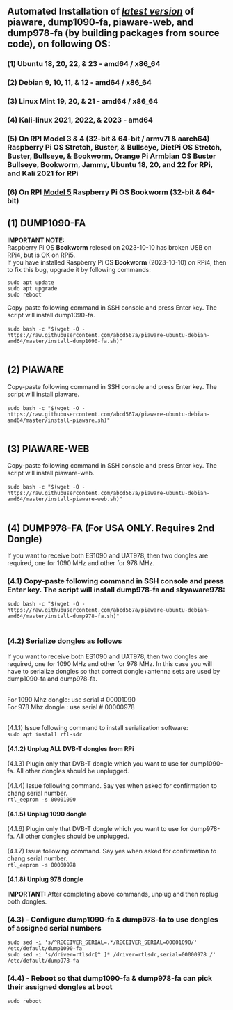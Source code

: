 ## Automated Installation of <ins>_latest version_</ins> of piaware, dump1090-fa, piaware-web, and dump978-fa (by building packages from source code), on following OS: </br>

### (1) Ubuntu 18, 20, 22, & 23 - amd64 / x86_64  
### (2) Debian 9, 10, 11, & 12 - amd64 / x86_64  
### (3) Linux Mint 19, 20, & 21 - amd64 / x86_64  
### (4) Kali-linux 2021, 2022, & 2023 - amd64  
### (5) On RPI Model 3 & 4 (32-bit & 64-bit / armv7l & aarch64) Raspberry Pi OS Stretch, Buster, & Bullseye, DietPi OS Stretch, Buster, Bullseye, & Bookworm, Orange Pi Armbian OS Buster  Bullseye, Bookworm, Jammy, Ubuntu 18, 20, and 22 for RPi, and Kali 2021 for RPi 
### (6) On RPI <ins>Model 5</ins> Raspberry Pi OS Bookworm (32-bit & 64-bit) </br>

## (1) DUMP1090-FA
**IMPORTANT NOTE:** </br>
Raspberry Pi OS **Bookworm** relesed on 2023-10-10 has broken USB on RPi4, but is OK on RPi5. </br>If you have installed Raspberry Pi OS **Bookworm** (2023-10-10) on RPi4, then to fix this bug, upgrade it by following commands: </br>
```
sudo apt update
sudo apt upgrade
sudo reboot
```
Copy-paste following command in SSH console and press Enter key. The script will install dump1090-fa. </br></br>
`sudo bash -c "$(wget -O - https://raw.githubusercontent.com/abcd567a/piaware-ubuntu-debian-amd64/master/install-dump1090-fa.sh)" `</br></br>


## (2) PIAWARE 
Copy-paste following command in SSH console and press Enter key. The script will install piaware. </br></br>
`sudo bash -c "$(wget -O - https://raw.githubusercontent.com/abcd567a/piaware-ubuntu-debian-amd64/master/install-piaware.sh)" `</br></br>

## (3) PIAWARE-WEB
Copy-paste following command in SSH console and press Enter key. The script will install piaware-web. </br></br>
`sudo bash -c "$(wget -O - https://raw.githubusercontent.com/abcd567a/piaware-ubuntu-debian-amd64/master/install-piaware-web.sh)" `</br></br>


## (4) DUMP978-FA (For USA ONLY. Requires 2nd Dongle)
If you want to receive both ES1090 and UAT978, then two dongles are required, one for 1090 MHz and other for 978 MHz. </br>
### (4.1) Copy-paste following command in SSH console and press Enter key. The script will install dump978-fa and skyaware978: </br>
`sudo bash -c "$(wget -O - https://raw.githubusercontent.com/abcd567a/piaware-ubuntu-debian-amd64/master/install-dump978-fa.sh)" `</br></br>

### (4.2) Serialize dongles as follows </br>
If you want to receive both ES1090 and UAT978, then two dongles are required, one for 1090 MHz and other for 978 MHz. In this case you will have to serialize dongles so that correct dongle+antenna sets are used by dump1090-fa and dump978-fa. </br></br>

For 1090 Mhz dongle: use serial # 00001090 </br>
For 978 Mhz dongle : use serial # 00000978 </br></br>


(4.1.1) Issue following command to install serialization software: </br>
`sudo apt install rtl-sdr` </br></br>
**(4.1.2) Unplug ALL DVB-T dongles from RPi** </br></br>
(4.1.3) Plugin only that DVB-T dongle which you want to use for dump1090-fa. All other dongles should be unplugged. </br></br>
(4.1.4) Issue following command. Say yes when asked for confirmation to chang serial number. </br>
`rtl_eeprom -s 00001090` </br></br>
**(4.1.5) Unplug 1090 dongle** </br></br>
(4.1.6) Plugin only that DVB-T dongle which you want to use for dump978-fa. All other dongles should be unplugged. </br></br>
(4.1.7) Issue following command. Say yes when asked for confirmation to chang serial number. </br>
`rtl_eeprom -s 00000978` </br></br>
**(4.1.8) Unplug 978 dongle** </br></br>
**IMPORTANT:** After completing above commands, unplug and then replug both dongles. </br>

### (4.3) - Configure dump1090-fa & dump978-fa to use dongles of assigned serial numbers </br>
```
sudo sed -i 's/^RECEIVER_SERIAL=.*/RECEIVER_SERIAL=00001090/' /etc/default/dump1090-fa  
sudo sed -i 's/driver=rtlsdr[^ ]* /driver=rtlsdr,serial=00000978 /' /etc/default/dump978-fa  
```

### (4.4) - Reboot so that dump1090-fa & dump978-fa can pick their assigned dongles at boot </br>

`sudo reboot `   </br>



